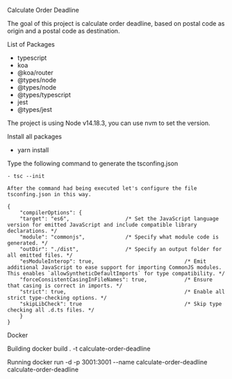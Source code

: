 Calculate Order Deadline

The goal of this project is calculate order deadline, based on postal code as origin and a postal code as destination.

List of Packages


   - typescript 
   - koa 
   - @koa/router
   - @types/node 
   - @types/node 
   - @types/typescript 
   - jest 
   - @types/jest

The project is using Node v14.18.3, you can use nvm to set the version.

Install all packages

   - yarn install

Type the following command to generate  the  tsconfing.json
    
    - tsc --init 
       
    After the command had being executed let's configure the file tsconfing.json in this way.

    {
        "compilerOptions": {
        "target": "es6",                  /* Set the JavaScript language version for emitted JavaScript and include compatible library declarations. */
        "module": "commonjs",             /* Specify what module code is generated. */
        "outDir": "./dist",               /* Specify an output folder for all emitted files. */
        "esModuleInterop": true,                             /* Emit additional JavaScript to ease support for importing CommonJS modules. This enables `allowSyntheticDefaultImports` for type compatibility. */
        "forceConsistentCasingInFileNames": true,            /* Ensure that casing is correct in imports. */
        "strict": true,                                      /* Enable all strict type-checking options. */
        "skipLibCheck": true                                 /* Skip type checking all .d.ts files. */
        }
    }


Docker 

   Building
   docker build . -t calculate-order-deadline

   Running
   docker run -d -p 3001:3001 --name calculate-order-deadline calculate-order-deadline 




